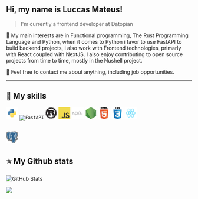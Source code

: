 ## Hi, my name is <strong>Luccas Mateus!</strong>

> I'm currently a frontend developer at Datopian

🔭 My main interests are in Functional programming, The Rust Programming Language and Python, when it comes to Python i favor to use FastAPI to build backend projects, i also work with Frontend technologies, primarly with React coupled with NextJS. I also enjoy contributing to open source projects from time to time, mostly in the Nushell project.

💬 Feel free to contact me about anything, including job opportunities.

----

## 🚀 My skills

<code><img height="32" src="https://raw.githubusercontent.com/github/explore/80688e429a7d4ef2fca1e82350fe8e3517d3494d/topics/python/python.png" alt="Python"/></code>
<code><img height="32" src="https://repository-images.githubusercontent.com/260928305/92388600-8d1c-11ea-9993-a726466b5099" alt="FastAPI"/></code>
<code><img height="32" src="https://raw.githubusercontent.com/github/explore/80688e429a7d4ef2fca1e82350fe8e3517d3494d/topics/rust/rust.png" alt="Rust"/></code>
<code><img height="32" src="https://raw.githubusercontent.com/github/explore/80688e429a7d4ef2fca1e82350fe8e3517d3494d/topics/javascript/javascript.png" alt="Javascript"/></code>
<code><img height="32" src="https://raw.githubusercontent.com/github/explore/28b02bbc9ad9f7a503c43775aebeb515dc2da5fc/topics/nextjs/nextjs.png" alt="NextJS"/></code>
<code><img height="32" src="https://raw.githubusercontent.com/github/explore/80688e429a7d4ef2fca1e82350fe8e3517d3494d/topics/nodejs/nodejs.png" alt="Nodejs"/></code>
<code><img height="32" src="https://raw.githubusercontent.com/github/explore/80688e429a7d4ef2fca1e82350fe8e3517d3494d/topics/html/html.png" alt="HTML5"/></code>
<code><img height="32" src="https://raw.githubusercontent.com/github/explore/80688e429a7d4ef2fca1e82350fe8e3517d3494d/topics/css/css.png" alt="CSS"/></code>
<code><img height="32" src="https://raw.githubusercontent.com/github/explore/80688e429a7d4ef2fca1e82350fe8e3517d3494d/topics/react/react.png" alt="React"/></code>

<code><img height="32" src="https://raw.githubusercontent.com/github/explore/80688e429a7d4ef2fca1e82350fe8e3517d3494d/topics/postgresql/postgresql.png" alt="PostegreSQL"/></code>
---

## ⭐ My Github stats
![GitHub Stats](https://github-readme-stats.vercel.app/api?username=luccasmmg&show_icons=true)

  <img height="135px" src="https://github-readme-stats.vercel.app/api/top-langs/?username=luccasmmg&hide_title=true&hide_border=true&layout=compact&langs_count=8&hide=css,matlab,html">
